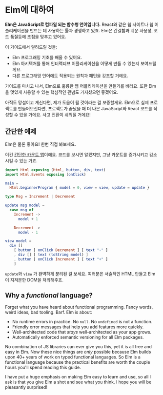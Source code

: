 # Elm에 대하여

**Elm은 JavaScript로 컴파일 되는 함수형 언어입니다.** React와 같은 웹 사이트나 웹 어플리케이션을 만드는 데 사용하는 툴과 경쟁하고 있죠. Elm은 간결함과 쉬운 사용성, 코드 품질등에 초점을 맞추고 있어요.

이 가이드에서 알려드릴 것들:

* Elm 프로그래밍 기초를 배울 수 있어요.
* Elm 아키텍쳐를 통해 인터랙티브 어플리케이션을 어떻게 만들 수 있는지 보여드릴게요.
* 다른 프로그래밍 언어에도 적용되는 원칙과 패턴을 강조할 거에요.

가이드를 마치고 나서, Elm으로 훌륭한 웹 어플리케이션을 만들기를 바라요. 또한 Elm을 멋있게 사용할 수 있는 핵심적인 관념도 가지셨으면 좋겠어요.

아직도 망설이고 계신다면, 제가 도움이 될 것이라는 걸 보증할게요. Elm으로 실제 프로젝트를 만들어보신다면, 프로젝트가 끝났을 때 더 나은 JavaScript와 React 코드를 작성할 수 있을 거에요. 사고 전환이 쉬워질 거에요!

## 간단한 예제

Elm은 물론 좋아요! 한번 직접 봐보세요.

이건 [간단한 카운트 앱](http://elm-lang.org/examples/buttons)이에요. 코드를 보시면 알겠지만, 그냥 카운트를 증가시키고 감소시킬 수 있는 거죠.

```elm
import Html exposing (Html, button, div, text)
import Html.Events exposing (onClick)

main =
  Html.beginnerProgram { model = 0, view = view, update = update }

type Msg = Increment | Decrement

update msg model =
  case msg of
    Increment ->
      model + 1

    Decrement ->
      model - 1

view model =
  div []
    [ button [ onClick Decrement ] [ text "-" ]
    , div [] [ text (toString model) ]
    , button [ onClick Increment ] [ text "+" ]
    ]
```

`update`와 `view` 가 완벽하게 분리된 걸 보세요. 여러분은 서술적인 HTML 만들고 Elm이 지저분한 DOM을 처리해주죠.

## Why a _functional_ language?

Forget what you have heard about functional programming. Fancy words, weird ideas, bad tooling. Barf. Elm is about:

* No runtime errors in practice. No `null`. No `undefined` is not a function.
* Friendly error messages that help you add features more quickly.
* Well-architected code that _stays_ well-architected as your app grows.
* Automatically enforced semantic versioning for all Elm packages.

No combination of JS libraries can ever give you this, yet it is all free and easy in Elm. Now these nice things are _only_ possible because Elm builds upon 40+ years of work on typed functional languages. So Elm is a functional language because the practical benefits are worth the couple hours you'll spend reading this guide.

I have put a huge emphasis on making Elm easy to learn and use, so all I ask is that you give Elm a shot and see what you think. I hope you will be pleasantly surprised!

